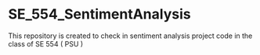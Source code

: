 # SE_554_SentimentAnalysis
This repository is created to check in sentiment analysis project code in the class of SE 554 ( PSU )
